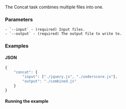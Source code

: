 The Concat task combines multiple files into one.

### Parameters
	- `--input` - (required) Input files. 
	- `--output` - (required) The output file to write to. 


### Examples

#### JSON

```javascript
{
	"concat": {
		"input": ["./jquery.js", "./underscore.js"],
		"output": "./combined.js"
	}
}
```


#### Running the example
```